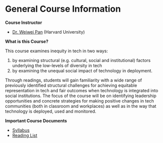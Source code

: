 # General Course Information

**Course Instructor**

- [Dr. Weiwei Pan](https://onefishy.github.io) (Harvard University) 

**What is this Course?**

This course examines inequity in tech in two ways: 

1. by examining structural (e.g. cultural, social and institutional) factors underlying the low-levels of diversity in tech 
2. by examining the unequal social impact of technology in deployment. 

Through readings, students will gain familiarity with a wide range of previously identified structural challenges for achieving equitable representation in tech and fair outcomes when technology is integrated into social institutions. The focus of the course will be on identifying leadership opportunities and concrete strategies for making positive changes in tech communities (both in classroom and workplaces) as well as in the way that technology is deployed, used and monitored.

**Important Course Documents**
- [Syllabus](./syllabus.html)
- [Reading List](./reading_list.html)

